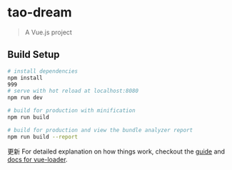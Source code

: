 # tao-dream

> A Vue.js project

## Build Setup

``` bash
# install dependencies
npm install
999
# serve with hot reload at localhost:8080
npm run dev

# build for production with minification
npm run build

# build for production and view the bundle analyzer report
npm run build --report
```
更新
For detailed explanation on how things work, checkout the [guide](http://vuejs-templates.github.io/webpack/) and [docs for vue-loader](http://vuejs.github.io/vue-loader).

